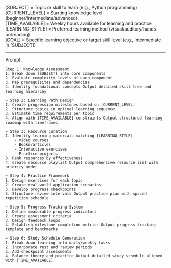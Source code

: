 [SUBJECT] = Topic or skill to learn (e.g., Python programming) \
[CURRENT_LEVEL] = Starting knowledge level (beginner/intermediate/advanced)  
[TIME_AVAILABLE] = Weekly hours available for learning and practice \
[LEARNING_STYLE] = Preferred learning method (visual/auditory/hands-on/reading) \
[GOAL] = Specific learning objective or target skill level (e.g., intermediate in [SUBJECT])

---
Prompt:
```
Step 1: Knowledge Assessment
1. Break down [SUBJECT] into core components
2. Evaluate complexity levels of each component
3. Map prerequisites and dependencies
4. Identify foundational concepts Output detailed skill tree and learning hierarchy

~ Step 2: Learning Path Design
1. Create progression milestones based on [CURRENT_LEVEL]
2. Structure topics in optimal learning sequence
3. Estimate time requirements per topic
4. Align with [TIME_AVAILABLE] constraints Output structured learning roadmap with timeframes

~ Step 3: Resource Curation
1. Identify learning materials matching [LEARNING_STYLE]:
    - Video courses
    - Books/articles
    - Interactive exercises
    - Practice projects
3. Rank resources by effectiveness
4. Create resource playlist Output comprehensive resource list with priority order

~ Step 4: Practice Framework
1. Design exercises for each topic
2. Create real-world application scenarios
3. Develop progress checkpoints
5. Structure review intervals Output practice plan with spaced repetition schedule

~ Step 5: Progress Tracking System
1. Define measurable progress indicators
2. Create assessment criteria
3. Design feedback loops
4. Establish milestone completion metrics Output progress tracking template and benchmarks

~ Step 6: Study Schedule Generation
1. Break down learning into daily/weekly tasks
2. Incorporate rest and review periods
3. Add checkpoint assessments
4. Balance theory and practice Output detailed study schedule aligned with [TIME_AVAILABLE]
```